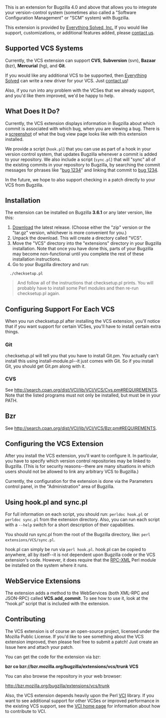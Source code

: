 This is an extension for Bugzilla 4.0 and above that allows you to integrate your version-control system (sometimes also called a "Software Configuration Management" or "SCM" system) with Bugzilla.

This extension is provided by [Everything Solved, Inc.](http://www.everythingsolved.com/) If you would like support, customizations, or additional features added, please [contact us](http://www.everythingsolved.com/contact/).

## Supported VCS Systems ##

Currently, the VCS extension can support **CVS**, **Subversion** (svn), **Bazaar** (bzr), **Mercurial** (hg), and **Git**.

If you would like any additional VCS to be supported, then [Everything Solved](http://www.everythingsolved.com/) can write a new driver for your VCS. Just [contact us](http://www.everythingsolved.com/contact/)!

Also, if you run into any problem with the VCSes that we already support, and you'd like them improved, we'd be happy to help.

## What Does It Do? ##

Currently, the VCS extension displays information in Bugzilla about which commit is associated with which bug, when you are viewing a bug. There is a [screenshot](http://bugzilla-vcs.googlecode.com/files/commits-highlighted.png) of what the bug view page looks like with this extension installed.

We provide a script (`hook.pl`) that you can use as part of a hook in your version control system, that updates Bugzilla whenever a commit is added to your repository. We also include a script (`sync.pl`) that will "sync" all of the existing commits in your repository to Bugzilla, by searching the commit messages for phrases like "[bug 1234](https://code.google.com/p/bugzilla-vcs/issues/detail?id=234)" and linking that commit to [bug 1234](https://code.google.com/p/bugzilla-vcs/issues/detail?id=234).

In the future, we hope to also support checking in a patch directly to your VCS from Bugzilla.

## Installation ##

The extension can be installed on Bugzilla **3.6.1** or any later version, like this:

  1. [Download](http://code.google.com/p/bugzilla-vcs/downloads/) the latest release. (Choose either the "zip" version or the "tar.gz" version, whichever is more convenient for you.)
  1. Unpack the download. This will create a directory called "VCS".
  1. Move the "VCS" directory into the "extensions" directory in your Bugzilla installation. Note that once you have done this, parts of your Bugzilla may become non-functional until you complete the rest of these installation instructions.
  1. Go to your Bugzilla directory and run:
```
  ./checksetup.pl
```
> And follow all of the instructions that checksetup.pl prints. You will probably have to install some Perl modules and then re-run checksetup.pl again.

## Configuring Support For Each VCS ##

When you run checksetup.pl after installing the VCS extension, you'll notice that if you want support for certain VCSes, you'll have to install certain extra things.

### Git ###

checksetup.pl will tell you that you have to install Git.pm. You actually can't install this using install-module.pl--it just comes with Git. So if you install Git, you should get Git.pm along with it.

### CVS ###

See http://search.cpan.org/dist/VCI/lib/VCI/VCS/Cvs.pm#REQUIREMENTS. Note that the listed programs must not only be installed, but must be in your PATH.

## Bzr ##

See http://search.cpan.org/dist/VCI/lib/VCI/VCS/Bzr.pm#REQUIREMENTS.

## Configuring the VCS Extension ##

After you install the VCS extension, you'll want to configure it. In particular, you have to specify which version control repositories may be linked to Bugzilla. (This is for security reasons--there are many situations in which users should not be allowed to link any arbitrary VCS to Bugzilla.)

Currently, the configuration for the extension is done via the Parameters control panel, in the "Administration" area of Bugzilla.

## Using hook.pl and sync.pl ##

For full information on each script, you should run: `perldoc hook.pl` or `perldoc sync.pl` from the extension directory. Also, you can run each script with a `--help` switch for a short description of their capabilities.

You should run sync.pl from the root of the Bugzilla directory, like: `perl extensions/VCS/sync.pl`.

hook.pl can simply be run via `perl hook.pl`. hook.pl can be copied to anywhere, all by itself--it is not dependent upon Bugzilla code or the VCS extension's code. However, it does require that the [RPC-XML](http://search.cpan.org/dist/RPC-XML/) Perl module be installed on the system where it runs.

## WebService Extensions ##

The extension adds a method to the WebServices (both XML-RPC and JSON-RPC) called **VCS.add\_commit**. To see how to use it, look at the "hook.pl" script that is included with the extension.

## Contributing ##

The VCS extension is of course an open-source project, licensed under the Mozilla Public License. If you'd like to see something about the VCS extension improved, then please feel free to submit a patch! Just create an Issue here and attach your patch.

You can get the code for the extension via bzr:

**bzr co bzr://bzr.mozilla.org/bugzilla/extensions/vcs/trunk VCS**

You can also browse the repository in your web browser:

http://bzr.mozilla.org/bugzilla/extensions/vcs/trunk

Also, the VCS extension depends heavily upon the Perl [VCI](http://search.cpan.org/dist/VCI) library. If you want to see additional support for other VCSes or improved performance in the existing VCS support, see the [VCI home page](http://vci.everythingsolved.com/) for information about how to contribute to VCI.